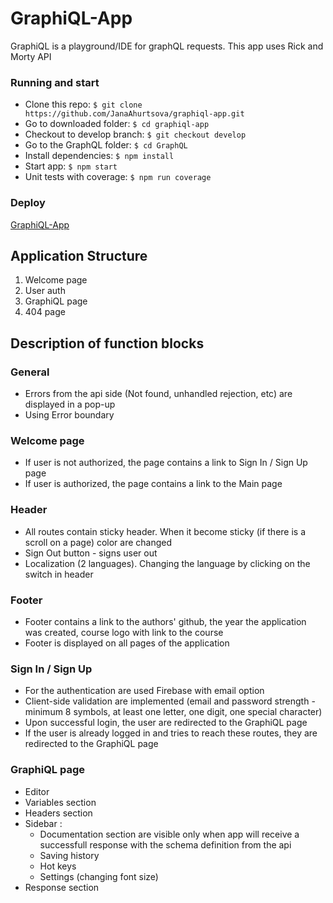 # GraphiQL-App
GraphiQL is a playground/IDE for graphQL requests. This app uses Rick and Morty API
### Running and start
* Clone this repo: `$ git clone https://github.com/JanaAhurtsova/graphiql-app.git`
* Go to downloaded folder: `$ cd graphiql-app`
* Checkout to develop branch: `$ git checkout develop`
* Go to the GraphQL folder: `$ cd GraphQL`
* Install dependencies: `$ npm install`
* Start app: `$ npm start`
* Unit tests with coverage: `$ npm run coverage`
### Deploy
[GraphiQL-App](https://graphiql-dreamteam.netlify.app/)
## Application Structure
1. Welcome page
2. User auth
3. GraphiQL page
4. 404 page
## Description of function blocks
### General
* Errors from the api side (Not found, unhandled rejection, etc) are displayed in a pop-up
* Using Error boundary
### Welcome page
* If user is not authorized, the page contains a link to Sign In / Sign Up page
* If user is authorized, the page contains a link to the Main page
### Header
* All  routes contain sticky header. When it become sticky (if there is a scroll on a page) color are changed
* Sign Out button - signs user out
* Localization (2 languages). Changing the language by clicking on the switch in header
### Footer
* Footer contains a link to the authors' github, the year the application was created, course logo with link to the course
* Footer is displayed on all pages of the application
### Sign In / Sign Up
* For the authentication are used Firebase with email option
* Client-side validation are implemented (email and password strength - minimum 8 symbols, at least one letter, one digit, one special character)
* Upon successful login, the user are redirected to the GraphiQL page
* If the user is already logged in and tries to reach these routes, they are redirected to the GraphiQL page
### GraphiQL page
* Editor
* Variables section
* Headers section
* Sidebar :
     * Documentation section are visible only when app will receive a successfull response with the schema definition from the api
     * Saving history
     * Hot keys
     * Settings (changing font size)
* Response section

